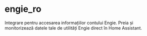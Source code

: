 # engie_ro
Integrare pentru accesarea informațiilor contului Engie. Preia și monitorizează datele tale de utilități Engie direct în Home Assistant.
